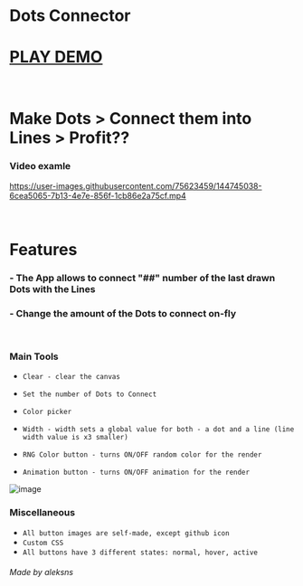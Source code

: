 # Dots Connector

# [PLAY DEMO](https://aleksns.github.io/dots-connector/)
<br />

# Make Dots > Connect them into Lines > Profit??

### Video examle

https://user-images.githubusercontent.com/75623459/144745038-6cea5065-7b13-4e7e-856f-1cb86e2a75cf.mp4

<br />



# Features

### - The App allows to connect "##" number of the last drawn Dots with the Lines


### - Change the amount of the Dots to connect on-fly

<br />

### Main Tools


- `Clear - clear the canvas`

- `Set the number of Dots to Connect`

- `Color picker`

- `Width - width sets a global value for both - a dot and a line (line width value is x3 smaller)`

- `RNG Color button - turns ON/OFF random color for the render`

- `Animation button - turns ON/OFF animation for the render`

![image](https://user-images.githubusercontent.com/75623459/144744867-50cdaed4-df19-4aac-b039-df56813251a5.png)

### Miscellaneous
- `All button images are self-made, except github icon`
- `Custom CSS`
- `All buttons have 3 different states: normal, hover, active`


###### Made by aleksns
